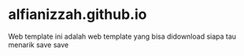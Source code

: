 # alfianizzah.github.io
Web template
ini adalah web template yang bisa didownload siapa tau menarik
save save

